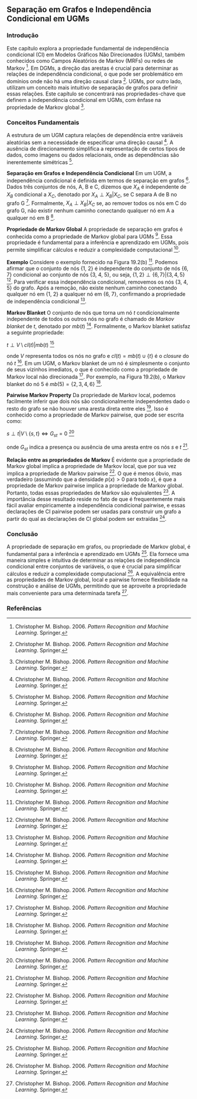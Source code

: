 ## Separação em Grafos e Independência Condicional em UGMs

### Introdução
Este capítulo explora a propriedade fundamental de independência condicional (CI) em Modelos Gráficos Não Direcionados (UGMs), também conhecidos como Campos Aleatórios de Markov (MRFs) ou redes de Markov [^1]. Em DGMs, a direção das arestas é crucial para determinar as relações de independência condicional, o que pode ser problemático em domínios onde não há uma direção causal clara [^1]. UGMs, por outro lado, utilizam um conceito mais intuitivo de separação de grafos para definir essas relações. Este capítulo se concentrará nas propriedades-chave que definem a independência condicional em UGMs, com ênfase na propriedade de Markov global [^1].

### Conceitos Fundamentais
A estrutura de um UGM captura relações de dependência entre variáveis aleatórias sem a necessidade de especificar uma direção causal [^1]. A ausência de direcionamento simplifica a representação de certos tipos de dados, como imagens ou dados relacionais, onde as dependências são inerentemente simétricas [^1].

**Separação em Grafos e Independência Condicional**
Em um UGM, a independência condicional é definida em termos de separação em grafos [^1]. Dados três conjuntos de nós, A, B e C, dizemos que $X_A$ é independente de $X_B$ condicional a $X_C$, denotado por $X_A \perp X_B | X_C$, se C separa A de B no grafo G [^1]. Formalmente, $X_A \perp X_B | X_C$ se, ao remover todos os nós em C do grafo G, não existir nenhum caminho conectando qualquer nó em A a qualquer nó em B [^1].

**Propriedade de Markov Global**
A propriedade de separação em grafos é conhecida como a propriedade de Markov global para UGMs [^1]. Essa propriedade é fundamental para a inferência e aprendizado em UGMs, pois permite simplificar cálculos e reduzir a complexidade computacional [^1].

**Exemplo**
Considere o exemplo fornecido na Figura 19.2(b) [^1]. Podemos afirmar que o conjunto de nós {1, 2} é independente do conjunto de nós {6, 7} condicional ao conjunto de nós {3, 4, 5}, ou seja, $\{1, 2\} \perp \{6, 7\} | \{3, 4, 5\}$ [^1]. Para verificar essa independência condicional, removemos os nós {3, 4, 5} do grafo. Após a remoção, não existe nenhum caminho conectando qualquer nó em {1, 2} a qualquer nó em {6, 7}, confirmando a propriedade de independência condicional [^1].

**Markov Blanket**
O conjunto de nós que torna um nó $t$ condicionalmente independente de todos os outros nós no grafo é chamado de *Markov blanket* de $t$, denotado por $mb(t)$ [^1]. Formalmente, o Markov blanket satisfaz a seguinte propriedade:

$t \perp V \setminus cl(t) | mb(t)$ [^1]

onde $V$ representa todos os nós no grafo e $cl(t) = mb(t) \cup \{t\}$ é o *closure* do nó $t$ [^1]. Em um UGM, o Markov blanket de um nó é simplesmente o conjunto de seus vizinhos imediatos, o que é conhecido como a propriedade de Markov local não direcionada [^1]. Por exemplo, na Figura 19.2(b), o Markov blanket do nó 5 é $mb(5) = \{2, 3, 4, 6\}$ [^1].

**Pairwise Markov Property**
Da propriedade de Markov local, podemos facilmente inferir que dois nós são condicionalmente independentes dado o resto do grafo se não houver uma aresta direta entre eles [^1]. Isso é conhecido como a propriedade de Markov pairwise, que pode ser escrita como:

$s \perp t | V \setminus \{s, t\} \iff G_{st} = 0$ [^1]

onde $G_{st}$ indica a presença ou ausência de uma aresta entre os nós $s$ e $t$ [^1].

**Relação entre as propriedades de Markov**
É evidente que a propriedade de Markov global implica a propriedade de Markov local, que por sua vez implica a propriedade de Markov pairwise [^1]. O que é menos óbvio, mas verdadeiro (assumindo que a densidade $p(x) > 0$ para todo $x$), é que a propriedade de Markov pairwise implica a propriedade de Markov global. Portanto, todas essas propriedades de Markov são equivalentes [^1]. A importância desse resultado reside no fato de que é frequentemente mais fácil avaliar empiricamente a independência condicional pairwise, e essas declarações de CI pairwise podem ser usadas para construir um grafo a partir do qual as declarações de CI global podem ser extraídas [^1].

### Conclusão
A propriedade de separação em grafos, ou propriedade de Markov global, é fundamental para a inferência e aprendizado em UGMs [^1]. Ela fornece uma maneira simples e intuitiva de determinar as relações de independência condicional entre conjuntos de variáveis, o que é crucial para simplificar cálculos e reduzir a complexidade computacional [^1]. A equivalência entre as propriedades de Markov global, local e pairwise fornece flexibilidade na construção e análise de UGMs, permitindo que se aproveite a propriedade mais conveniente para uma determinada tarefa [^1].

### Referências
[^1]: Christopher M. Bishop. 2006. *Pattern Recognition and Machine Learning*. Springer.
<!-- END -->